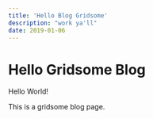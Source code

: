 ```yaml
---
title: 'Hello Blog Gridsome'
description: "work ya'll"
date: 2019-01-06
---
```


# Hello Gridsome Blog

Hello World!

This is a gridsome blog page.

